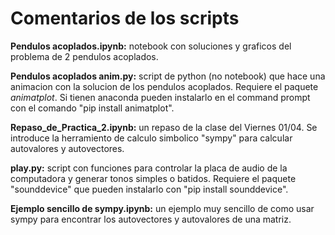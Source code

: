 # Comentarios de los scripts

**Pendulos acoplados.ipynb:** notebook con soluciones y graficos del problema de 2 pendulos acoplados. 

**Pendulos acoplados anim.py:** script de python (no notebook) que hace una animacion con la solucion de los pendulos acoplados. Requiere el paquete *animatplot*. Si tienen anaconda pueden instalarlo en el command prompt con el comando "pip install animatplot". 

**Repaso_de_Practica_2.ipynb:** un repaso de la clase del Viernes 01/04. Se introduce la herramiento de calculo simbolico "sympy" para calcular autovalores y autovectores. 

**play.py:** script con funciones para controlar la placa de audio de la computadora y generar tonos simples o batidos. Requiere el paquete "sounddevice" que pueden instalarlo con "pip install sounddevice". 

**Ejemplo sencillo de sympy.ipynb:** un ejemplo muy sencillo de como usar sympy para encontrar los autovectores y autovalores de una matriz. 

